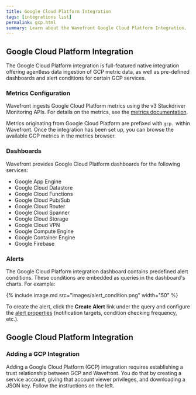 ```yaml
---
title: Google Cloud Platform Integration
tags: [integrations list]
permalink: gcp.html
summary: Learn about the Wavefront Google Cloud Platform Integration.
---
```

## Google Cloud Platform Integration

The Google Cloud Platform integration is full-featured native integration offering agentless data ingestion of GCP metric
data, as well as pre-defined dashboards and alert conditions for certain GCP services.

### Metrics Configuration

Wavefront ingests Google Cloud Platform metrics using the v3 Stackdriver Monitoring APIs.  For details on the metrics, see the
 [metrics documentation](https://cloud.google.com/monitoring/api/metrics).

Metrics originating from Google Cloud Platform are prefixed with `gcp.` within Wavefront.  Once the integration has
been set up, you can browse the available GCP metrics in the metrics browser.

### Dashboards

<p>Wavefront provides Google Cloud Platform dashboards for the following services:</p>

- Google App Engine
- Google Cloud Datastore
- Google Cloud Functions
- Google Cloud Pub/Sub
- Google Cloud Router
- Google Cloud Spanner
- Google Cloud Storage
- Google Cloud VPN
- Google Compute Engine
- Google Container Engine
- Google Firebase

### Alerts

The Google Cloud Platform integration dashboard contains predefined alert conditions. These conditions are embedded as queries in the dashboard's charts. For example:

{% include image.md src="images/alert_condition.png" width="50" %}

To create the alert, click the **Create Alert** link under the query and configure the [alert properties](https://docs.wavefront.com/alerts_managing.html#creating-an-alert) (notification targets, condition checking frequency, etc.).

## Google Cloud Platform Integration



### Adding a GCP Integration

Adding a Google Cloud Platform (GCP) integration requires establishing a trust relationship between GCP and Wavefront. You do that by creating a service account, giving that account viewer privileges, and downloading a JSON key. Follow the instructions on the left. 


